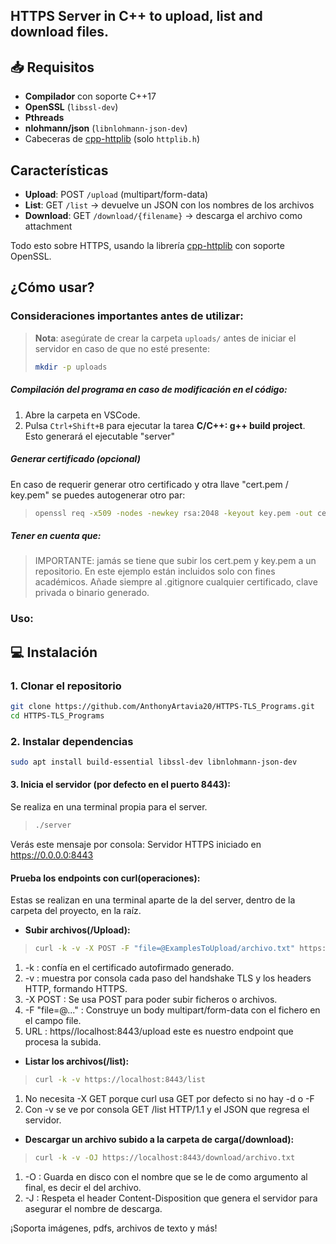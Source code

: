 ## HTTPS Server in C++ to upload, list and download files.

## 📥 Requisitos
- **Compilador** con soporte C++17  
- **OpenSSL** (`libssl-dev`)  
- **Pthreads**  
- **nlohmann/json** (`libnlohmann-json-dev`)  
- Cabeceras de [cpp-httplib](https://github.com/yhirose/cpp-httplib) (solo `httplib.h`)  

## Características

- **Upload**: POST `/upload` (multipart/form-data)  
- **List**: GET `/list` → devuelve un JSON con los nombres de los archivos  
- **Download**: GET `/download/{filename}` → descarga el archivo como attachment  

Todo esto sobre HTTPS, usando la librería [cpp-httplib](https://github.com/yhirose/cpp-httplib) con soporte OpenSSL.

## ¿Cómo usar?

### Consideraciones importantes antes de utilizar:
> **Nota**: asegúrate de crear la carpeta `uploads/` antes de iniciar el servidor en caso de que no esté presente:
> ```bash
> mkdir -p uploads
> ```

##### Compilación del programa en caso de modificación en el código:
1. Abre la carpeta en VSCode.  
2. Pulsa `Ctrl+Shift+B` para ejecutar la tarea **C/C++: g++ build project**. 
Esto generará el ejecutable "server"

##### Generar certificado (opcional)
En caso de requerir generar otro certificado y otra llave "cert.pem / key.pem" se puedes autogenerar otro par:
> ```bash
> openssl req -x509 -nodes -newkey rsa:2048 -keyout key.pem -out cert.pem -days 365 -subj "/C=CR/ST=SanJose/L=SanJose/O=MiOrg/OU=Dev/CN=localhost"
> ```

##### Tener en cuenta que:
> IMPORTANTE: jamás se tiene que subir los cert.pem y key.pem a un repositorio.
En este ejemplo están incluidos solo con fines académicos.
Añade siempre al .gitignore cualquier certificado, clave privada o binario generado.


### Uso:
## 💻 Instalación
### 1. Clonar el repositorio
```bash
git clone https://github.com/AnthonyArtavia20/HTTPS-TLS_Programs.git
cd HTTPS-TLS_Programs
```
### 2.  Instalar dependencias
```bash
sudo apt install build-essential libssl-dev libnlohmann-json-dev
```

#### 3. Inicia el servidor (por defecto en el puerto 8443):
Se realiza en una terminal propia para el server.
> ```bash
> ./server
> ```
Verás este mensaje por consola: Servidor HTTPS iniciado en https://0.0.0.0:8443

#### Prueba los endpoints con curl(operaciones):
Estas se realizan  en una terminal aparte de la del server, dentro de la carpeta del proyecto, en la raíz.
- **Subir archivos(/Upload):**

> ```bash
> curl -k -v -X POST -F "file=@ExamplesToUpload/archivo.txt" https://localhost:8443/upload
> ```
1. -k : confía en el certificado autofirmado generado.
2.  -v : muestra por consola cada paso del handshake TLS y los headers HTTP, formando HTTPS.
3. -X POST : Se usa POST para poder subir ficheros o archivos.
4. -F "file=@..." : Construye un body multipart/form-data con el fichero en el campo file.
5. URL : https//localhost:8443/upload este es nuestro endpoint que procesa la subida.

- **Listar los archivos(/list):**

> ```bash
> curl -k -v https://localhost:8443/list
> ```
1.  No necesita -X GET  porque curl usa GET por defecto si no hay -d o -F
2. Con -v se ve por consola GET /list HTTP/1.1 y el JSON que regresa el servidor.

- **Descargar un archivo subido a la carpeta de carga(/download):**

> ```bash
> curl -k -v -OJ https://localhost:8443/download/archivo.txt
> ```
1.  -O : Guarda en disco con el nombre que se le de como argumento al final, es decir el del archivo.
2. -J : Respeta el header Content-Disposition que genera el servidor para asegurar el nombre de descarga.

¡Soporta imágenes, pdfs, archivos de texto y más!
